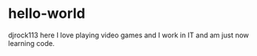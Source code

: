 ﻿# hello-world
djrock113 here I love playing video games and I work in IT and am just now learning code.
